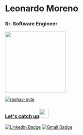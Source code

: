 # Leonardo Moreno
### Sr. Software Engineer
<div align="start">
  <a href="https://github.com/Leitee/Leitee">
  <img color="333954" height="200px" src="https://github-readme-stats.vercel.app/api/top-langs/?username=leitee&layout=compact&langs_count=7&theme=dracula"/>
</div>
  
  
<p align="left"> <img src="https://komarev.com/ghpvc/?username=Leitee" alt="raghav-byte" /> </p>

<h3>Let's catch up<img src="https://media.giphy.com/media/WUlplcMpOCEmTGBtBW/giphy.gif" width="30"> </h3>

[![Linkedin Badge](https://img.shields.io/badge/-LinkedIn-blue?style=flat-square&logo=Linkedin&logoColor=white&link=https://www.linkedin.com/in/leonardomoreno23/)](https://www.linkedin.com/in/leonardomoreno23/) 
  [![Gmail Badge](https://img.shields.io/badge/-Gmail-c14438?style=flat-square&logo=Gmail&logoColor=white&link=mailto:shuklaraghav321.com)](mailto:lm23moreno@gmail.com)











